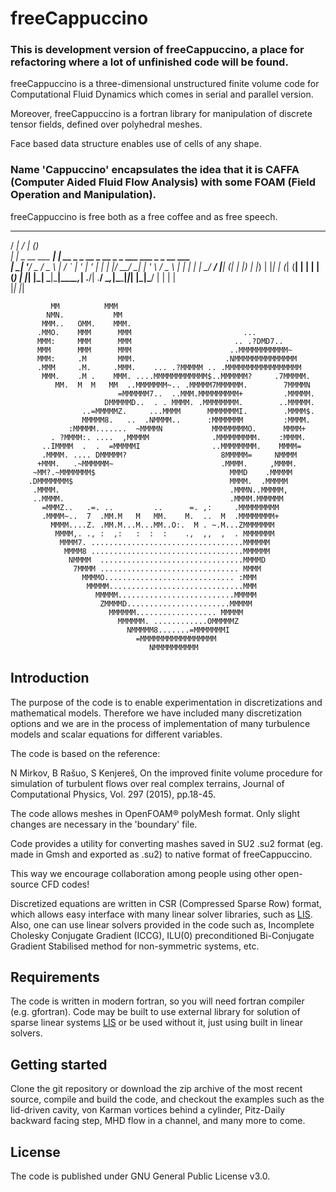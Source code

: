 # freeCappuccino

### This is development version of freeCappuccino, a place for refactoring where a lot of unfinished code will be found.

freeCappuccino is a three-dimensional unstructured finite volume code for Computational Fluid Dynamics which comes in serial and parallel version.

Moreover, freeCappuccino is a fortran library for manipulation of discrete tensor fields, defined over polyhedral meshes.

Face based data structure enables use of cells of any shape.

### Name 'Cappuccino' encapsulates the idea that it is CAFFA (Computer Aided Fluid Flow Analysis) with some FOAM (Field Operation and Manipulation).

freeCappuccino is free both as a free coffee and as free speech.


   __                _____                                 _             
  / _|              / ____|                               (_)            
 | |_ _ __ ___  ___| |     __ _ _ __  _ __  _   _  ___ ___ _ _ __   ___  
 |  _| '__/ _ \/ _ \ |    / _` | '_ \| '_ \| | | |/ __/ __| | '_ \ / _ \ 
 | | | | |  __/  __/ |___| (_| | |_) | |_) | |_| | (_| (__| | | | | (_) |
 |_| |_|  \___|\___|\_____\__,_| .__/| .__/ \__,_|\___\___|_|_| |_|\___/ 
                               | |   | |                                 
                               |_|   |_|                                  

                               

             MM          MMM
            NMN.           MM
           MMM..   OMM.    MMM.
          .MMO.    MMM      MMM                         ...
          MMM:     MMM      MMM                       .. .?DMD7..
          MMM      MMM      MMM                      ..MMMMMMMMMMM~
          MMM:     .M       MMM.                    .NMMMMMMMMMMMMMM
          .MMM     .M.     .MMM.    ... .?MMMMM .. .MMMMMMMMMMMMMMMMM
           MMM.    .M .    MMM. ....MMMMMMMMMMMM$..MMMMMM?     .7MMMMM.
              MM.  M  M   MM  ..MMMMMMM~.. .MMMMM7MMMMMM.        7MMMMN
                            =MMMMMM7..  ..MMM.MMMMMMMMM+         .MMMMM.
                         DMMMMMD..  . . MMMM. .MMMMMMMM.        ..MMMMM.
                    ..=MMMMMZ.     ...MMMM      MMMMMMMI.        .MMMM$.
                    MMMMM8.   ..  .NMMMM..      :MMMMMMM         :MMMM.
                 :MMMMM.......  ~MMMMN           MMMMMMMMO.      MMMM+
             . ?MMMM:. ....  ,MMMMM              .MMMMMMMMM.    :MMMM.
           ..IMMMM  .  .  =MMMMMI                ..MMMMMMMM.    MMMM=
           .MMMM. .... DMMMMM?                     8MMMMM=     NMMMM
          +MMM.   .~MMMMMM~                        .MMMM.     ,MMMM.
         ~MM?.~MMMMMMM$                              MMMD    .MMMMM
        .DMMMMMMM$                                   MMMM.  .MMMMM
         .MMMM.                                      .MMMN..MMMMM,
         ..MMMM.                                     .MMMM.MMMMMM
           =MMMZ..   .=. ..         ..      =. ,:     .MMMMMMMMM
           .MMMM~..  7  .MM.M   M   MM.    M.  ..  M  .MMMMMMMM+
             MMMM....Z. .MM.M...M...MM..O:.  M . ~.M...ZMMMMMMM
              MMMM,. ., :  ,:   :  :  :    .,  ,,  ,  . MMMMMMM
               MMMM7. ..................................MMMMMM
                MMMM8 ..................................MMMMMM
                 NMMMM  ................................MMMMD
                  7MMMM ............................... MMMM
                    MMMMO............................. :MMM
                     MMMMM..............................MMM
                       MMMMM..........................MMMMM
                        ZMMMMD.......................MMMMM
                          MMMMMM.................. MMMMM
                            MMMMMM. ............OMMMMMZ
                              NMMMMM8.......=MMMMMMMI
                                =MMMMMMMMMMMMMMMMM
                                   NMMMMMMMMMM

Introduction
------------------
The purpose of the code is to enable experimentation in discretizations and mathematical models. Therefore we have included many discretization options and we are in the process of implementation of many turbulence models and scalar equations for different variables.

The code is based on the reference:

N Mirkov, B Rašuo, S Kenjereš, On the improved finite volume procedure for simulation of turbulent flows over real complex terrains, Journal of Computational Physics, Vol. 297 (2015), pp.18-45.

The code allows meshes in OpenFOAM® polyMesh format. Only slight changes are necessary in the 'boundary' file. 

Code provides a utility for converting mashes saved in SU2 .su2 format (eg. made in Gmsh and exported as .su2) to native format of freeCappuccino.

This way we encourage collaboration among people using other open-source CFD codes!

Discretized equations are written in CSR (Compressed Sparse Row) format, which allows easy interface with many linear solver libraries, such as [LIS](http://www.ssisc.org/lis/). Also, one can use linear solvers provided in the code such as, Incomplete Cholesky Conjugate Gradient (ICCG), ILU(0) preconditioned Bi-Conjugate Gradient Stabilised method for non-symmetric systems, etc.

Requirements
-----------------
The code is written in modern fortran, so you will need fortran compiler (e.g. gfortran). Code may be built to use external library for solution of sparse linear systems [LIS](http://www.ssisc.org/lis/) or be used without it, just using built in linear solvers.

Getting started
-----------------
Clone the git repository or download the zip archive of the most recent source, compile and build the code, and checkout the examples such as the lid-driven cavity, von Karman vortices behind a cylinder, Pitz-Daily backward facing step, MHD flow in a channel, and many more to come.

License
------------------
The code is published under GNU General Public License v3.0.
